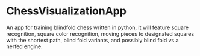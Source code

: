 # ChessVisualizationApp
An app for training blindfold chess written in python, it will feature square recognition, square color recognition, moving pieces to designated squares with the shortest path, blind fold variants, and possibly blind fold vs a nerfed engine. 
